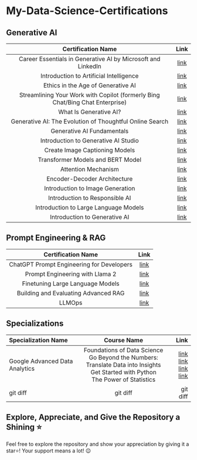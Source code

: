 # My-Data-Science-Certifications
## Generative AI
| Certification Name  |Link   |
| :------------: | :------------: |
|Career Essentials in Generative AI by Microsoft and LinkedIn   | [link ](https://www.linkedin.com/learning/certificates/c5f55de4b8f5eeaa8fab9c952631d704ec8731901b2a0f526d62905f6c1e9011 "link ") |
|Introduction to Artificial Intelligence   | [link ](https://www.linkedin.com/learning/certificates/df8ad4c40ffd7f505e83bd9e23431d4f5cdd27401a09a36216064d56b9b3e8af "link ") |
|Ethics in the Age of Generative AI   | [link ](https://www.linkedin.com/learning/certificates/6e5969c6b881fe16ba03007b0eaeb96f831e91d60a164378b4562a5b1836d470 "link ") |
|Streamlining Your Work with Copilot (formerly Bing Chat/Bing Chat Enterprise)   | [link ](https://www.linkedin.com/learning/certificates/06c12801b34092a5b743d9164ad0b4c9e526552c06718fdc37ed76b61a0225f5 "link ") |
|What Is Generative AI?   | [link ](https://www.linkedin.com/learning/certificates/cbc2a71e284a38893b68d7b43e7b19b934e1088805e18253e0c1ecb3240f8c9a "link ") |
|Generative AI: The Evolution of Thoughtful Online Search   | [link ](https://www.linkedin.com/learning/certificates/4dfc1dbe631aebcb1e6b14d878f72c8d2621a7f49eae0890da308815873266a4 "link ") |
|Generative AI Fundamentals   | [link ](https://www.cloudskillsboost.google/public_profiles/9292217d-76c0-4434-9bb7-51cecd014388 "link ") |
|Introduction to Generative AI Studio   | [link ](https://www.cloudskillsboost.google/public_profiles/9292217d-76c0-4434-9bb7-51cecd014388 "link ") |
|Create Image Captioning Models  | [link ](https://www.cloudskillsboost.google/public_profiles/9292217d-76c0-4434-9bb7-51cecd014388 "link ") |
|Transformer Models and BERT Model  | [link ](https://www.cloudskillsboost.google/public_profiles/9292217d-76c0-4434-9bb7-51cecd014388 "link ") |
|Attention Mechanism  | [link ](https://www.cloudskillsboost.google/public_profiles/9292217d-76c0-4434-9bb7-51cecd014388 "link ") |
|Encoder-Decoder Architecture  | [link ](https://www.cloudskillsboost.google/public_profiles/9292217d-76c0-4434-9bb7-51cecd014388 "link ") |
|Introduction to Image Generation  | [link ](https://www.cloudskillsboost.google/public_profiles/9292217d-76c0-4434-9bb7-51cecd014388 "link ") |
|Introduction to Responsible AI | [link ](https://www.cloudskillsboost.google/public_profiles/9292217d-76c0-4434-9bb7-51cecd014388 "link ") |
|Introduction to Large Language Models  | [link ](https://www.cloudskillsboost.google/public_profiles/9292217d-76c0-4434-9bb7-51cecd014388 "link ") |
|Introduction to Generative AI  | [link ](https://www.cloudskillsboost.google/public_profiles/9292217d-76c0-4434-9bb7-51cecd014388 "link ") |

## Prompt Engineering & RAG
| Certification Name  |Link   |
| :------------: | :------------: |
|ChatGPT Prompt Engineering for Developers   | [link ](https://learn.deeplearning.ai/accomplishments/95d56940-81c7-404c-80a9-fa98d36dae46?usp=sharing "link ") |
|Prompt Engineering with Llama 2   | [link ](https://learn.deeplearning.ai/accomplishments/e6e846f8-3240-439a-a56b-33c5f3e18e6a?usp=sharing "link ") |
|Finetuning Large Language Models   | [link ](https://learn.deeplearning.ai/accomplishments/ac96ad54-695e-4bf5-b9fc-deb6ed9e2d04?usp=sharing "link ") |
|Building and Evaluating Advanced RAG  | [link ](https://learn.deeplearning.ai/accomplishments/ac96ad54-695e-4bf5-b9fc-deb6ed9e2d04?usp=sharing "link ") |
|LLMOps  | [link ](https://learn.deeplearning.ai/accomplishments/fb9d2a4f-a82d-4575-ba91-b0dae7caa4bb?usp=sharing "link ") |

## Specializations
| Specialization Name | Course Name | Link |
| :---         |     :---:      |          ---: |
| Google Advanced Data Analytics   | Foundations of Data Science <br> Go Beyond the Numbers: Translate Data into Insights <br> Get Started with Python <br> The Power of Statistics | [link ](https://coursera.org/share/4a41916e4268346082529f00dae5e601 "link ")  <br> [link ](https://coursera.org/share/17a4e8cda6e1b655404d477ca0701213 "link ") <br> [link ](https://coursera.org/share/716aee7773c8aec1df7fe0285a533280 "link ") <br> [link ](https://coursera.org/share/a29eeaff13722eeb3d10ef2c2714b6ce "link ")|
| git diff     | git diff       | git diff      |


## Explore, Appreciate, and Give the Repository a Shining ⭐
Feel free to explore the repository and show your appreciation by giving it a star⭐! Your support means a lot! 😉
